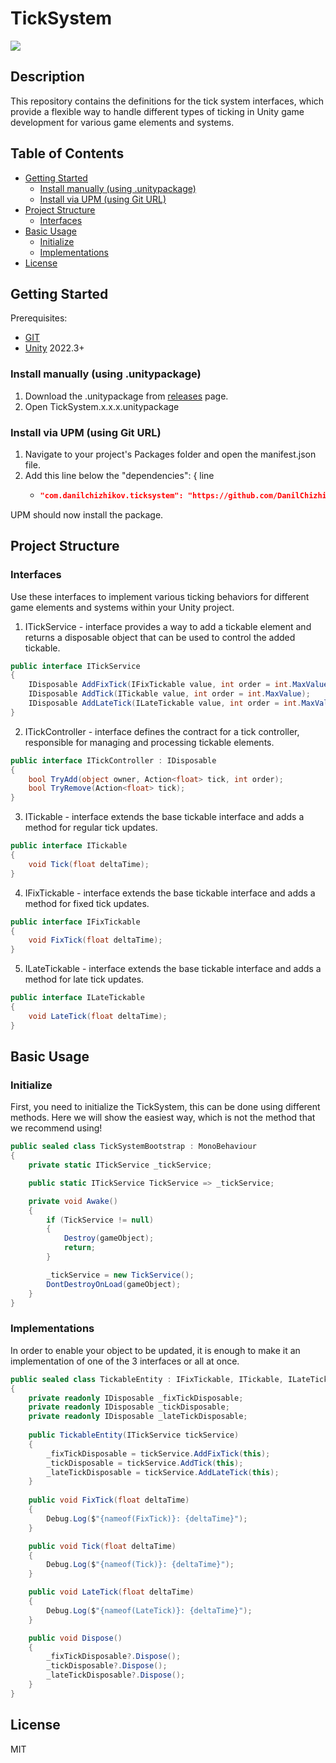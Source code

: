 # TickSystem
![](https://img.shields.io/badge/unity-2022.3+-000.svg)

## Description
This repository contains the definitions for the tick system interfaces,
which provide a flexible way to handle different types of ticking in Unity game development for various game elements and systems.

## Table of Contents
- [Getting Started](#Getting-Started)
    - [Install manually (using .unitypackage)](#Install-manually-(using-.unitypackage))
    - [Install via UPM (using Git URL)](#Install-via-UPM-(using-Git-URL))
- [Project Structure](#Project-Structure)
    - [Interfaces](#Interfaces)
- [Basic Usage](#Basic-Usage)
    - [Initialize](#Initialize)
    - [Implementations](#Implementations)
- [License](#License)

## Getting Started
Prerequisites:
- [GIT](https://git-scm.com/downloads)
- [Unity](https://unity.com/releases/editor/archive) 2022.3+

### Install manually (using .unitypackage)
1. Download the .unitypackage from [releases](https://github.com/DanilChizhikov/TickSystem/releases/) page.
2. Open TickSystem.x.x.x.unitypackage

### Install via UPM (using Git URL)
1. Navigate to your project's Packages folder and open the manifest.json file.
2. Add this line below the "dependencies": { line
    - ```json title="Packages/manifest.json"
      "com.danilchizhikov.ticksystem": "https://github.com/DanilChizhikov/TickSystem.git?path=Assets/TickSystem#0.2.0",
      ```
UPM should now install the package.

## Project Structure

### Interfaces

Use these interfaces to implement various ticking behaviors for different game elements and systems within your Unity project.

1. ITickService - interface provides a way to add a tickable element and returns a disposable object that can be used to control the added tickable.
```csharp
public interface ITickService
{
    IDisposable AddFixTick(IFixTickable value, int order = int.MaxValue);
    IDisposable AddTick(ITickable value, int order = int.MaxValue);
    IDisposable AddLateTick(ILateTickable value, int order = int.MaxValue);
}
```

2. ITickController - interface defines the contract for a tick controller, responsible for managing and processing tickable elements.
```csharp
public interface ITickController : IDisposable
{
    bool TryAdd(object owner, Action<float> tick, int order);
    bool TryRemove(Action<float> tick);
}
```

3. ITickable - interface extends the base tickable interface and adds a method for regular tick updates.
```csharp
public interface ITickable
{
    void Tick(float deltaTime);
}
```

4. IFixTickable - interface extends the base tickable interface and adds a method for fixed tick updates.
```csharp
public interface IFixTickable
{
    void FixTick(float deltaTime);
}
```

5. ILateTickable - interface extends the base tickable interface and adds a method for late tick updates.
```csharp
public interface ILateTickable
{
    void LateTick(float deltaTime);
}
```

## Basic Usage

### Initialize

First, you need to initialize the TickSystem, this can be done using different methods.
Here we will show the easiest way, which is not the method that we recommend using!
```csharp
public sealed class TickSystemBootstrap : MonoBehaviour
{
    private static ITickService _tickService;

    public static ITickService TickService => _tickService;

    private void Awake()
    {
        if (TickService != null)
        {
            Destroy(gameObject);
            return;
        }

        _tickService = new TickService();
        DontDestroyOnLoad(gameObject);
    }
}
```

### Implementations

In order to enable your object to be updated, it is enough to make it an implementation of one of the 3 interfaces or all at once.
```csharp
public sealed class TickableEntity : IFixTickable, ITickable, ILateTickable, IDisposable
{
    private readonly IDisposable _fixTickDisposable;
    private readonly IDisposable _tickDisposable;
    private readonly IDisposable _lateTickDisposable;
    
    public TickableEntity(ITickService tickService)
    {
        _fixTickDisposable = tickService.AddFixTick(this);
        _tickDisposable = tickService.AddTick(this);
        _lateTickDisposable = tickService.AddLateTick(this);
    }
    
    public void FixTick(float deltaTime)
    {
        Debug.Log($"{nameof(FixTick)}: {deltaTime}");
    }

    public void Tick(float deltaTime)
    {
        Debug.Log($"{nameof(Tick)}: {deltaTime}");
    }

    public void LateTick(float deltaTime)
    {
        Debug.Log($"{nameof(LateTick)}: {deltaTime}");
    }

    public void Dispose()
    {
        _fixTickDisposable?.Dispose();
        _tickDisposable?.Dispose();
        _lateTickDisposable?.Dispose();
    }
}
```

## License

MIT